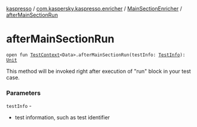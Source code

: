 [kaspresso](../../index.md) / [com.kaspersky.kaspresso.enricher](../index.md) / [MainSectionEnricher](index.md) / [afterMainSectionRun](./after-main-section-run.md)

# afterMainSectionRun

`open fun `[`TestContext`](../../com.kaspersky.kaspresso.testcases.core.testcontext/-test-context/index.md)`<Data>.afterMainSectionRun(testInfo: `[`TestInfo`](../../com.kaspersky.kaspresso.testcases.models.info/-test-info/index.md)`): `[`Unit`](https://kotlinlang.org/api/latest/jvm/stdlib/kotlin/-unit/index.html)

This method will be invoked right after execution of "run" block in your test case.

### Parameters

`testInfo` -
* test information, such as test identifier
